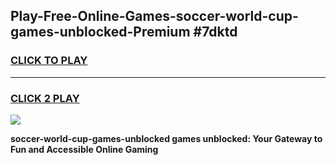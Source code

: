 
## Play-Free-Online-Games-soccer-world-cup-games-unblocked-Premium #7dktd
<h3>
<a href="https://premium.freeplayer.one?title=soccer-world-cup-games-unblocked&ref=8M">CLICK TO PLAY</a></h3>
<hr>

<h3>
<a href="https://premium.freeplayer.one?title=soccer-world-cup-games-unblocked&ref=8M">CLICK 2 PLAY</a>
  
</h3>

<a href="https://premium.freeplayer.one?title=soccer-world-cup-games-unblocked&ref=8M"><img src="https://clearcache.store/games.png"></a>


**soccer-world-cup-games-unblocked games unblocked: Your Gateway to Fun and Accessible Online Gaming**
